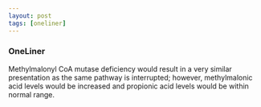 ```yaml
---
layout: post
tags: [oneliner]
---
```



### OneLiner

Methylmalonyl CoA mutase deficiency would result in a very similar presentation as the same pathway is interrupted; however, methylmalonic acid levels would be increased and propionic acid levels would be within normal range.

